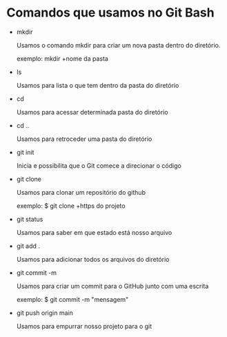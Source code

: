 # Comandos que usamos no Git Bash

- mkdir

  Usamos o comando mkdir para criar um nova pasta dentro do diretório.

  exemplo: mkdir +nome da pasta

- ls

  Usamos para lista o que tem dentro da pasta do diretório

- cd

  Usamos para acessar determinada pasta do diretório

- cd ..

  Usamos para retroceder uma pasta do diretório

- git init

  Inicia e possibilita que o Git comece a direcionar o código

- git clone

  Usamos para clonar um repositório do github

  exemplo: $ git clone +https do projeto

- git status

  Usamos para saber em que estado está nosso arquivo

- git add .

  Usamos para adicionar todos os arquivos do diretório

- git commit -m

  Usamos para criar um commit para o GitHub junto com uma escrita

  exemplo: $ git commit -m "mensagem"

- git push origin main

  Usamos para empurrar nosso projeto para o git
